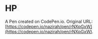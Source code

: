 # HP

A Pen created on CodePen.io. Original URL: [https://codepen.io/nazirah/pen/rNXpGxW](https://codepen.io/nazirah/pen/rNXpGxW).

